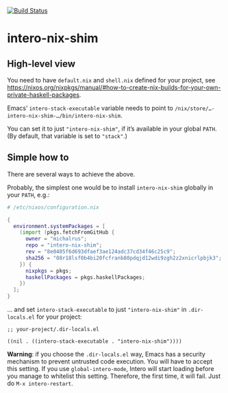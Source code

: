 [![Build Status](https://travis-ci.org/michalrus/intero-nix-shim.svg?branch=master)](https://travis-ci.org/michalrus/intero-nix-shim)

# intero-nix-shim

## High-level view

You need to have `default.nix` and `shell.nix` defined for your project, see https://nixos.org/nixpkgs/manual/#how-to-create-nix-builds-for-your-own-private-haskell-packages.

Emacs’ `intero-stack-executable` variable needs to point to `/nix/store/…-intero-nix-shim-…/bin/intero-nix-shim`.

You can set it to just `"intero-nix-shim"`, if it’s available in your global `PATH`. (By default, that variable is set to `"stack"`.)

## Simple how to

There are several ways to achieve the above.

Probably, the simplest one would be to install `intero-nix-shim` globally in your `PATH`, e.g.:

```nix
# /etc/nixos/configuration.nix

{
  environment.systemPackages = [
    (import (pkgs.fetchFromGitHub {
      owner = "michalrus";
      repo = "intero-nix-shim";
      rev = "8e0405f6d693dfaef3ae124adc37cd34f46c25c9";
      sha256 = "08r18lsf0b4bi20fcfranb80pdqjd12wdi9zgh2z2xnicrlpbjk3";
    }) {
      nixpkgs = pkgs;
      haskellPackages = pkgs.haskellPackages;
    })
  ];
}
```

… and set `intero-stack-executable` to just `"intero-nix-shim"` in `.dir-locals.el` for your project:

```elisp
;; your-project/.dir-locals.el

((nil . ((intero-stack-executable . "intero-nix-shim"))))
```

**Warning**: if you choose the `.dir-locals.el` way, Emacs has a security mechanism to prevent untrusted code execution. You will have to accept this setting. If you use `global-intero-mode`, Intero will start loading before you manage to whitelist this setting. Therefore, the first time, it will fail. Just do `M-x intero-restart`.
